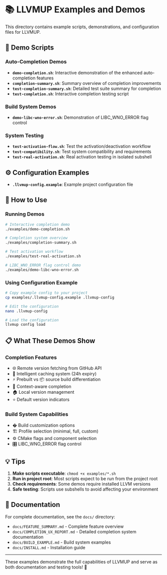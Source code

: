 # 📚 LLVMUP Examples and Demos

This directory contains example scripts, demonstrations, and configuration files for LLVMUP.

## 🎯 Demo Scripts

### Auto-Completion Demos
- **`demo-completion.sh`**: Interactive demonstration of the enhanced auto-completion features
- **`completion-summary.sh`**: Summary overview of completion improvements
- **`test-completion-summary.sh`**: Detailed test suite summary for completion
- **`test-completion.sh`**: Interactive completion testing script

### Build System Demos
- **`demo-libc-wno-error.sh`**: Demonstration of LIBC_WNO_ERROR flag control

### System Testing
- **`test-activation-flow.sh`**: Test the activation/deactivation workflow
- **`test-compatibility.sh`**: Test system compatibility and requirements
- **`test-real-activation.sh`**: Real activation testing in isolated subshell

## ⚙️ Configuration Examples

- **`.llvmup-config.example`**: Example project configuration file

## 🚀 How to Use

### Running Demos
```bash
# Interactive completion demo
./examples/demo-completion.sh

# Completion system overview
./examples/completion-summary.sh

# Test activation workflow
./examples/test-real-activation.sh

# LIBC_WNO_ERROR flag control demo
./examples/demo-libc-wno-error.sh
```

### Using Configuration Example
```bash
# Copy example config to your project
cp examples/.llvmup-config.example .llvmup-config

# Edit the configuration
nano .llvmup-config

# Load the configuration
llvmup config load
```

## 📋 What These Demos Show

### Completion Features
- 🌐 Remote version fetching from GitHub API
- 💾 Intelligent caching system (24h expiry)
- ⚡ Prebuilt vs 📦 source build differentiation
- 🎯 Context-aware completion
- 🏠 Local version management
- ⭐ Default version indicators

### Build System Capabilities
- � Build customization options
- 🏗️ Profile selection (minimal, full, custom)
- ⚙️ CMake flags and component selection
- 🎛️ LIBC_WNO_ERROR flag control

## 💡 Tips

1. **Make scripts executable**: `chmod +x examples/*.sh`
2. **Run in project root**: Most scripts expect to be run from the project root
3. **Check requirements**: Some demos require installed LLVM versions
4. **Safe testing**: Scripts use subshells to avoid affecting your environment

## 📖 Documentation

For complete documentation, see the `docs/` directory:
- `docs/FEATURE_SUMMARY.md` - Complete feature overview
- `docs/COMPLETION_UX_REPORT.md` - Detailed completion system documentation
- `docs/BUILD_EXAMPLE.md` - Build system examples
- `docs/INSTALL.md` - Installation guide

---

These examples demonstrate the full capabilities of LLVMUP and serve as both documentation and testing tools! 🎉
